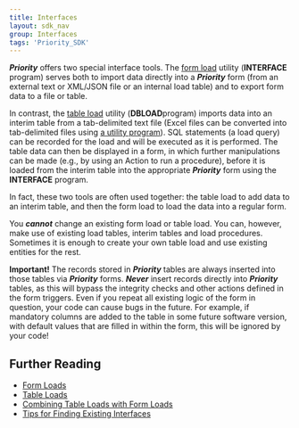 ```yaml
---
title: Interfaces
layout: sdk_nav
group: Interfaces
tags: 'Priority_SDK'
---
```


***Priority*** offers two special interface tools. The [form
load](Form-Loads ) utility (**INTERFACE** program) serves both
to import data directly into a ***Priority*** form (from an external text or XML/JSON file or an internal load table) and to export form data to a file or table. 

In contrast, the [table load](Table-Loads ) utility (**DBLOAD**program) imports data into an interim table from a tab-delimited text file (Excel files can be converted into tab-delimited files using [a utility program](Table-Loads#Converting-an-Excel-File-to-a-Tab-delimited-Text-File-for-DBLOAD )). SQL statements (a load query) can be recorded for the load and will be executed as it is performed. The table data can then be displayed in a form, in which further manipulations can be made (e.g., by using an Action to run a procedure), before it is loaded from the interim table
into the appropriate ***Priority*** form using the **INTERFACE** program.

In fact, these two tools are often used together: the table load to add data to an interim table, and then the form load to load the data into a regular form.

You ***cannot*** change an existing form load or table load. You can,
however, make use of existing load tables, interim tables and load
procedures. Sometimes it is enough to create your own table load and use
existing entities for the rest.

**Important!** The records stored in ***Priority*** tables are always inserted into those tables via ***Priority*** forms. ***Never*** insert records directly into ***Priority*** tables, as this will bypass the integrity checks and other actions defined in the form triggers. Even if you repeat all existing logic of the form in question, your code can cause bugs in the future. For example, if mandatory columns are added to the table in some future software version, with default values that are
filled in within the form, this will be ignored by your code!

## Further Reading 

-   [Form Loads](Form-Loads )
-   [Table Loads](Table-Loads )
-   [Combining Table Loads with Form
    Loads](Combining-Table-Loads-with-Form-Loads )
-   [Tips for Finding Existing
    Interfaces](Existing-Interfaces )
